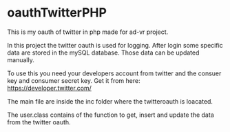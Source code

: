 # oauthTwitterPHP
This is my oauth of twitter in php made for ad-vr project.

In this project the twitter oauth is used for logging. After login some specific data are stored in the mySQL database. Those data can be updated manually.

To use this you need your developers account from twitter and the consuer key and consumer secret key.
Get it from here: https://developer.twitter.com/

The main file are inside the inc folder where the twitteroauth is loacated.

The user.class contains of the function to get, insert and update the data from the twitter oauth.
